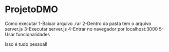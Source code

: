 # ProjetoDMO
Como executar
1-Baixar arquivo .rar 
2-Dentro da pasta tem o arquivo server.js
3-Executar server.js
4-Entrar no navegador por localhost:3000
5-Usar funcionalidades 

Isso é tudo pessoal!
